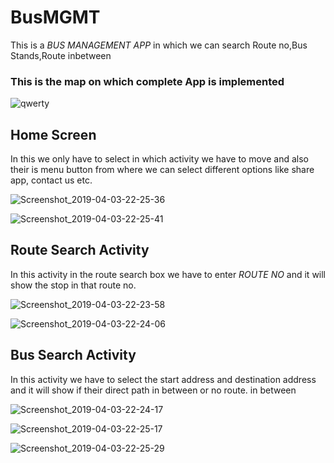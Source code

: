 # BusMGMT
This is a *BUS MANAGEMENT APP* in which we can search Route no,Bus Stands,Route inbetween

### This is the map on which complete App is implemented

![qwerty](https://user-images.githubusercontent.com/48729939/55498811-1fb12e80-5662-11e9-8149-8f26ff320039.jpg)

## Home Screen
In this we only have to select in which activity we have to move and also their is menu button from where we can select different options like share app, contact us etc.

![Screenshot_2019-04-03-22-25-36](https://user-images.githubusercontent.com/48729939/55499580-f42f4380-5663-11e9-9e63-422730824e9b.png)

![Screenshot_2019-04-03-22-25-41](https://user-images.githubusercontent.com/48729939/55499586-f85b6100-5663-11e9-9eae-6f10d9852d09.png)

## Route Search Activity
In this activity in the route search box we have to enter *ROUTE NO* and it will show the stop in that route no.

![Screenshot_2019-04-03-22-23-58](https://user-images.githubusercontent.com/48729939/55499015-93533b80-5662-11e9-8665-9ee3a5a62153.png)

![Screenshot_2019-04-03-22-24-06](https://user-images.githubusercontent.com/48729939/55499535-dbbf2900-5663-11e9-94db-24cf81e360a9.png)

## Bus Search Activity
In this activity we have to select the start address and destination address and it will show if their direct path in between or no route. in between

![Screenshot_2019-04-03-22-24-17](https://user-images.githubusercontent.com/48729939/55499539-dd88ec80-5663-11e9-828e-497911e30409.png)

![Screenshot_2019-04-03-22-25-17](https://user-images.githubusercontent.com/48729939/55499569-eda0cc00-5663-11e9-82f3-3af4e0542cde.png)

![Screenshot_2019-04-03-22-25-29](https://user-images.githubusercontent.com/48729939/55499578-f09bbc80-5663-11e9-8785-3db93bff4c0c.png)
